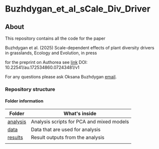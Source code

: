 # Buzhdygan_et_al_sCale_Div_Driver

## About

This repository contains all the code for the paper

Buzhdygan et al. (2025) Scale-dependent effects of plant diversity drivers in grasslands,
Ecology and Evolution, in press

for the preprint on Authorea see [link](https://doi.org/10.22541/au.172534860.07243481/v1)
DOI: 10.22541/au.172534860.07243481/v1


For any questions please ask Oksana Buzhdygan [email](mailto:oksana.buzh@fu-berlin.de).

### Repository structure


#### Folder information

| Folder                     | What's inside                                  |
| --------------             | ---------------------------------------------- |
| [analysis](analysis)       | Analysis scripts for PCA and mixed models      |
| [data](data)               | Data that are used for analysis                |
| [results](results)         | Result outputs from the analysis               |
|                            |                                                |
